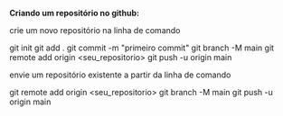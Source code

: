 **Criando um repositório no github:**

crie um novo repositório na linha de comando

git init 
git add .
git commit -m "primeiro commit" 
git branch -M main 
git remote add origin <seu_repositorio>
git push -u origin main

envie um repositório existente a partir da linha de comando

git remote add origin <seu_repositorio>
git branch -M main
git push -u origin main
